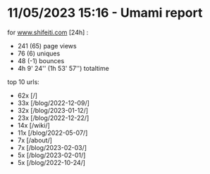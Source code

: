 # 11/05/2023 15:16 - Umami report
for www.shifeiti.com [24h] :

 - 241 (65) page views
 - 76 (6) uniques
 - 48 (-1) bounces
 - 4h 9' 24'' (1h 53' 57'') totaltime


top 10 urls:
 - 62x [/]
 - 33x [/blog/2022-12-09/]
 - 32x [/blog/2023-01-12/]
 - 23x [/blog/2022-12-22/]
 - 14x [/wiki/]
 - 11x [/blog/2022-05-07/]
 - 7x [/about/]
 - 7x [/blog/2023-02-03/]
 - 5x [/blog/2023-02-01/]
 - 5x [/blog/2022-10-24/]


